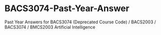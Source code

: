 # BACS3074-Past-Year-Answer
Past Year Answers for BACS3074 (Deprecated Course Code) / BACS2003 / BACS3074 / BMCS2003 Artificial Intelligence
